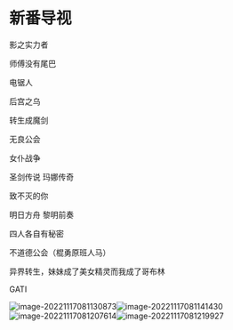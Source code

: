 # 新番导视

影之实力者

师傅没有尾巴

电锯人

后宫之乌

转生成魔剑

无良公会

女仆战争

圣剑传说  玛娜传奇

致不灭的你

明日方舟 黎明前奏

四人各自有秘密

不道德公会（棍勇原班人马）

异界转生，妹妹成了美女精灵而我成了哥布林

GATI

![image-20221117081130873](C:\Users\Administrator\AppData\Roaming\Typora\typora-user-images\image-20221117081130873.png)![image-20221117081141430](C:\Users\Administrator\AppData\Roaming\Typora\typora-user-images\image-20221117081141430.png)![image-20221117081207614](C:\Users\Administrator\AppData\Roaming\Typora\typora-user-images\image-20221117081207614.png)![image-20221117081219927](C:\Users\Administrator\AppData\Roaming\Typora\typora-user-images\image-20221117081219927.png)

